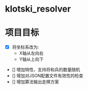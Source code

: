 <!--
 * @Author: hikerpan 
 * @Date: 2023-02-20 15:44:17
 * @LastEditors: hikerpan
 * @LastEditTime: 2023-02-20 17:23:14
 * @FilePath: \klotski_resolver\README.md
 * @Description: 
 * 
 * Copyright (c) 2023 by ${git_name}, All Rights Reserved. 
-->

# klotski_resolver

# 项目目标

- [x] 将坐标系改为:
  - X轴从左向右
  - Y轴从上向下
- [] 增加特性，支持将和兵的数量随机
- [] 增加对JSON配置文件有效性的检查
- [] 增加算法输出走棋方案
